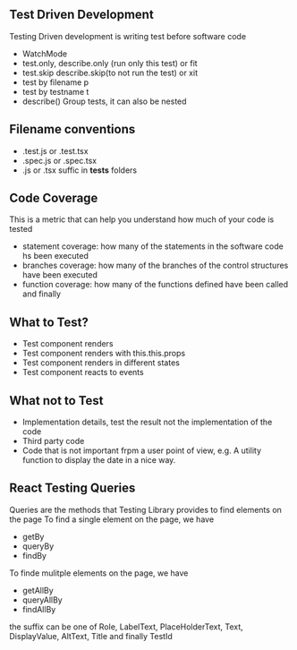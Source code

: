 ## Test Driven Development
Testing Driven development is writing test before software code
- WatchMode
- test.only, describe.only (run only this test) or fit
- test.skip describe.skip(to not run the test) or xit
- test by filename p
- test by testname t
- describe() Group tests, it can also be nested
## Filename conventions
- .test.js or .test.tsx
- .spec.js or .spec.tsx
- .js or .tsx suffic in __tests__ folders
## Code Coverage 
This is a metric that can help you understand how much of your code is tested
- statement coverage: how many of the statements in the software code hs been executed
- branches coverage: how many of the branches of the control structures have been executed
- function coverage: how many of the functions defined have been called and finally
## What to Test?
- Test component renders
- Test component renders with this.this.props
- Test component renders in different states
- Test component reacts to events
## What not to Test
- Implementation details, test the result not the implementation of the code
- Third party code
- Code that is not important frpm a user point of view, e.g. A utility function to display the date in a nice way.
## React Testing Queries
Queries are the methods that Testing Library provides to find elements on the page
To find a single element on the page, we have
- getBy
- queryBy
- findBy

To finde mulitple elements on the page, we have
- getAllBy
- queryAllBy
- findAllBy

the suffix can be one of Role, LabelText, PlaceHolderText, Text, DisplayValue, AltText, Title and finally TestId